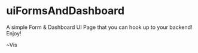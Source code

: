 # uiFormsAndDashboard

A simple Form & Dashboard UI Page that you can hook up to your backend!
Enjoy! 

~Vis
